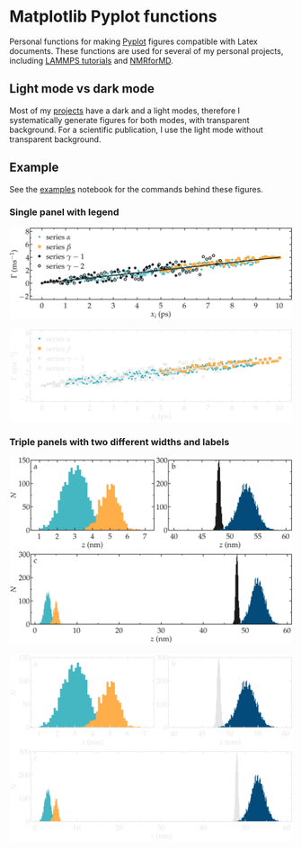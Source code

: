 # Matplotlib Pyplot functions

Personal functions for making [Pyplot](https://matplotlib.org/3.5.3/api/_as_gen/matplotlib.pyplot.html) figures compatible with Latex documents.
These functions are used for several of my personal projects, including [LAMMPS tutorials](https://lammpstutorials.github.io) and 
[NMRforMD](https://nmrformd.readthedocs.io).

## Light mode vs dark mode

Most of my [projects](https://lammpstutorials.github.io) have a dark and a light modes, 
therefore I systematically generate figures for both modes, with 
transparent background. For a scientific publication, I use the light mode
without transparent background.

## Example

See the [examples](examples.ipynb) notebook for the commands behind these figures.

### Single panel with legend

![illustration](examples/example-1-light.png#gh-light-mode-only)

![illustration](examples/example-1-dark.png#gh-dark-mode-only)

### Triple panels with two different widths and labels

![illustration](examples/example-2-light.png#gh-light-mode-only)

![illustration](examples/example-2-dark.png#gh-dark-mode-only)
